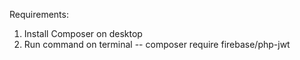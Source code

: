 Requirements:

1. Install Composer on desktop
2. Run command on terminal
   -- composer require firebase/php-jwt
